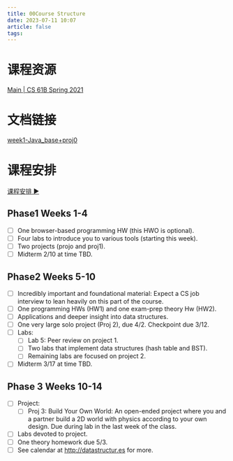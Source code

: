 ```yaml
---
title: 00Course Structure
date: 2023-07-11 10:07
article: false
tags: 
---
```


# 课程资源

[Main | CS 61B Spring 2021](https://sp21.datastructur.es/)

# 文档链接

[week1-Java_base+proj0](week1-Java_base+proj0)

# 课程安排

[课程安排 ▶️ ](https://youtu.be/SixO3uPNAdk?t=1583)

## Phase1 Weeks 1-4
- [ ] One browser-based programming HW (this HWO is optional).
- [ ] Four labs to introduce you to various tools (starting this week).
- [ ] Two projects (projo and proj1).
- [ ] Midterm 2/10 at time TBD.
## Phase2 Weeks 5-10
- [ ] Incredibly important and foundational material: Expect a CS job interview to lean heavily on this part of the course.
- [ ] One programming HWs (HW1) and one exam-prep theory Hw (HW2).
- [ ] Applications and deeper insight into data structures.
- [ ] One very large solo project (Proj 2), due 4/2. Checkpoint due 3/12.
- [ ] Labs:
  - [ ] Lab 5: Peer review on project 1.
  - [ ] Two labs that implement data structures (hash table and BST).
  - [ ] Remaining labs are focused on project 2.
- [ ] Midterm 3/17 at time TBD.

## Phase 3 Weeks 10-14
- [ ] Project:
  - [ ] Proj 3: Build Your Own World: An open-ended project where you and a partner build a 2D world with physics according to your own design. Due during lab in the last week of the class.
- [ ] Labs devoted to project.
- [ ] One theory homework due 5/3.
- [ ] See calendar at <http://datastructur.es> for more.
